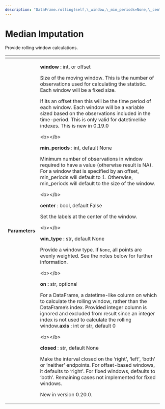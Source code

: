 ```yaml
---
description: "DataFrame.rolling(self,\_window,\_min_periods=None,\_center=False,\_win_type=None,\_on=None,\_axis=0,\_closed=None)"
---
```


# Median Imputation

Provide rolling window calculations.

<table>
  <thead>
    <tr>
      <th style="text-align:left"></th>
      <th style="text-align:left"></th>
    </tr>
  </thead>
  <tbody>
    <tr>
      <td style="text-align:left"><b>Parameters</b>
      </td>
      <td style="text-align:left">
        <p><b>window</b> : int, or offset</p>
        <p>Size of the moving window. This is the number of observations used for
          calculating the statistic. Each window will be a fixed size.</p>
        <p>If its an offset then this will be the time period of each window. Each
          window will be a variable sized based on the observations included in the
          time-period. This is only valid for datetimelike indexes. This is new in
          0.19.0</p>
        <p>&lt;b&gt;&lt;/b&gt;</p>
        <p><b>min_periods</b> : int, default None</p>
        <p>Minimum number of observations in window required to have a value (otherwise
          result is NA). For a window that is specified by an offset, min_periods
          will default to 1. Otherwise, min_periods will default to the size of the
          window.</p>
        <p>&lt;b&gt;&lt;/b&gt;</p>
        <p><b>center</b> : bool, default False</p>
        <p>Set the labels at the center of the window.</p>
        <p>&lt;b&gt;&lt;/b&gt;</p>
        <p><b>win_type</b> : str, default None</p>
        <p>Provide a window type. If <code>None</code>, all points are evenly weighted.
          See the notes below for further information.</p>
        <p>&lt;b&gt;&lt;/b&gt;</p>
        <p><b>on</b> : str, optional</p>
        <p>For a DataFrame, a datetime-like column on which to calculate the rolling
          window, rather than the DataFrame&#x2019;s index. Provided integer column
          is ignored and excluded from result since an integer index is not used
          to calculate the rolling window.<b>axis</b> : int or str, default 0</p>
        <p>&lt;b&gt;&lt;/b&gt;</p>
        <p><b>closed</b> : str, default None</p>
        <p>Make the interval closed on the &#x2018;right&#x2019;, &#x2018;left&#x2019;,
          &#x2018;both&#x2019; or &#x2018;neither&#x2019; endpoints. For offset-based
          windows, it defaults to &#x2018;right&#x2019;. For fixed windows, defaults
          to &#x2018;both&#x2019;. Remaining cases not implemented for fixed windows.</p>
        <p></p>
        <p>New in version 0.20.0.</p>
      </td>
    </tr>
  </tbody>
</table>